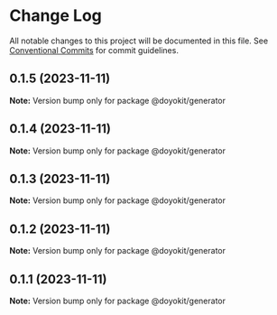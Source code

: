 # Change Log

All notable changes to this project will be documented in this file.
See [Conventional Commits](https://conventionalcommits.org) for commit guidelines.

## 0.1.5 (2023-11-11)

**Note:** Version bump only for package @doyokit/generator





## 0.1.4 (2023-11-11)

**Note:** Version bump only for package @doyokit/generator





## 0.1.3 (2023-11-11)

**Note:** Version bump only for package @doyokit/generator





## 0.1.2 (2023-11-11)

**Note:** Version bump only for package @doyokit/generator





## 0.1.1 (2023-11-11)

**Note:** Version bump only for package @doyokit/generator
